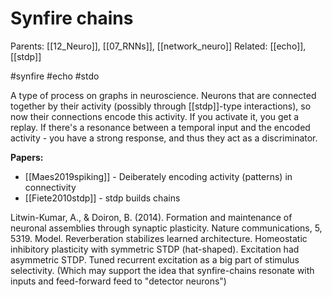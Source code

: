# Synfire chains

Parents: [[12_Neuro]], [[07_RNNs]], [[network_neuro]]
Related: [[echo]], [[stdp]]

#synfire #echo #stdo

A type of process on graphs in neuroscience. Neurons that are connected together by their activity (possibly through [[stdp]]-type interactions), so now their connections encode this activity. If you activate it, you get a replay. If there's a resonance between a temporal input and the encoded activity - you have a strong response, and thus they act as a discriminator.

**Papers:**
* [[Maes2019spiking]] - Deiberately encoding activity (patterns) in connectivity
* [[Fiete2010stdp]] - stdp builds chains

Litwin-Kumar, A., & Doiron, B. (2014). Formation and maintenance of neuronal assemblies through synaptic plasticity. Nature communications, 5, 5319.
Model. Reverberation stabilizes learned architecture.  Homeostatic inhibitory plasticity with symmetric STDP (hat-shaped). Excitation had asymmetric STDP. Tuned recurrent excitation as a big part of stimulus selectivity. (Which may support the idea that synfire-chains resonate with inputs and feed-forward feed to "detector neurons")
